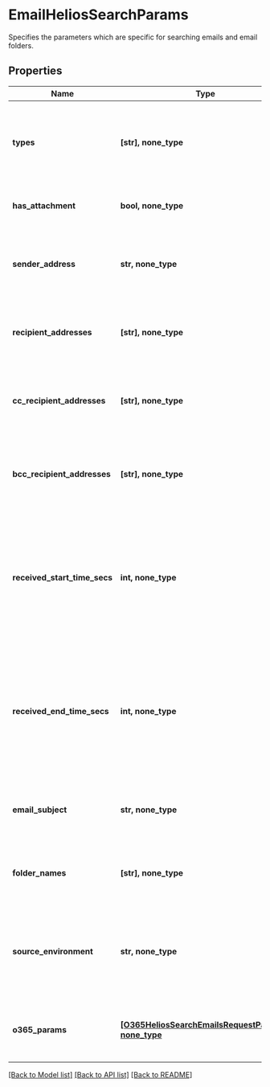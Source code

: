 # EmailHeliosSearchParams

Specifies the parameters which are specific for searching emails and email folders.

## Properties
Name | Type | Description | Notes
------------ | ------------- | ------------- | -------------
**types** | **[str], none_type** | Specifies a list of mailbox item types. Only items within the given types will be returned. | [optional] 
**has_attachment** | **bool, none_type** | Filters the emails which have attachment. | [optional] 
**sender_address** | **str, none_type** | Filters the emails which are received from specified User&#39;s email address. | [optional] 
**recipient_addresses** | **[str], none_type** | Filters the emails which are sent to specified email addresses. | [optional] 
**cc_recipient_addresses** | **[str], none_type** | Filters the emails which are sent to specified email addresses in CC. | [optional] 
**bcc_recipient_addresses** | **[str], none_type** | Filters the emails which are sent to specified email addresses in BCC. | [optional] 
**received_start_time_secs** | **int, none_type** | Specifies the start time in Unix timestamp epoch in seconds where the received time of the email is more than specified value. | [optional] 
**received_end_time_secs** | **int, none_type** | Specifies the end time in Unix timestamp epoch in seconds where the received time of the email is less than specified value. | [optional] 
**email_subject** | **str, none_type** | Filters the emails which have the specified text in its subject. | [optional] 
**folder_names** | **[str], none_type** | Filters the emails which are categorized to specified folders. | [optional] 
**source_environment** | **str, none_type** | Specifies the source environment. | [optional]  if omitted the server will use the default value of "kO365"
**o365_params** | [**[O365HeliosSearchEmailsRequestParams], none_type**](O365HeliosSearchEmailsRequestParams.md) | Specifies the O365 specific params to search emails. | [optional] 

[[Back to Model list]](../README.md#documentation-for-models) [[Back to API list]](../README.md#documentation-for-api-endpoints) [[Back to README]](../README.md)


